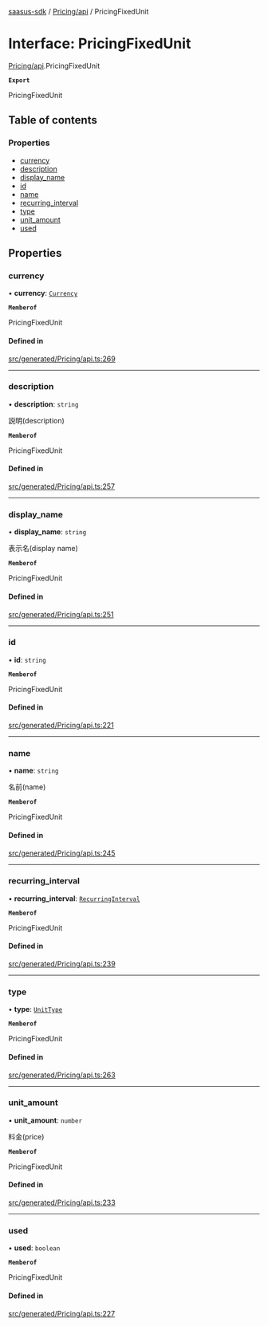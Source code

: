 [saasus-sdk](../README.md) / [Pricing/api](../modules/Pricing_api.md) / PricingFixedUnit

# Interface: PricingFixedUnit

[Pricing/api](../modules/Pricing_api.md).PricingFixedUnit

**`Export`**

PricingFixedUnit

## Table of contents

### Properties

- [currency](Pricing_api.PricingFixedUnit.md#currency)
- [description](Pricing_api.PricingFixedUnit.md#description)
- [display\_name](Pricing_api.PricingFixedUnit.md#display_name)
- [id](Pricing_api.PricingFixedUnit.md#id)
- [name](Pricing_api.PricingFixedUnit.md#name)
- [recurring\_interval](Pricing_api.PricingFixedUnit.md#recurring_interval)
- [type](Pricing_api.PricingFixedUnit.md#type)
- [unit\_amount](Pricing_api.PricingFixedUnit.md#unit_amount)
- [used](Pricing_api.PricingFixedUnit.md#used)

## Properties

### currency

• **currency**: [`Currency`](../enums/Pricing_api.Currency.md)

**`Memberof`**

PricingFixedUnit

#### Defined in

[src/generated/Pricing/api.ts:269](https://github.com/saasus-platform/saasus-sdk-javascript/blob/55abc15/src/generated/Pricing/api.ts#L269)

___

### description

• **description**: `string`

説明(description)

**`Memberof`**

PricingFixedUnit

#### Defined in

[src/generated/Pricing/api.ts:257](https://github.com/saasus-platform/saasus-sdk-javascript/blob/55abc15/src/generated/Pricing/api.ts#L257)

___

### display\_name

• **display\_name**: `string`

表示名(display name)

**`Memberof`**

PricingFixedUnit

#### Defined in

[src/generated/Pricing/api.ts:251](https://github.com/saasus-platform/saasus-sdk-javascript/blob/55abc15/src/generated/Pricing/api.ts#L251)

___

### id

• **id**: `string`

**`Memberof`**

PricingFixedUnit

#### Defined in

[src/generated/Pricing/api.ts:221](https://github.com/saasus-platform/saasus-sdk-javascript/blob/55abc15/src/generated/Pricing/api.ts#L221)

___

### name

• **name**: `string`

名前(name)

**`Memberof`**

PricingFixedUnit

#### Defined in

[src/generated/Pricing/api.ts:245](https://github.com/saasus-platform/saasus-sdk-javascript/blob/55abc15/src/generated/Pricing/api.ts#L245)

___

### recurring\_interval

• **recurring\_interval**: [`RecurringInterval`](../enums/Pricing_api.RecurringInterval.md)

**`Memberof`**

PricingFixedUnit

#### Defined in

[src/generated/Pricing/api.ts:239](https://github.com/saasus-platform/saasus-sdk-javascript/blob/55abc15/src/generated/Pricing/api.ts#L239)

___

### type

• **type**: [`UnitType`](../enums/Pricing_api.UnitType.md)

**`Memberof`**

PricingFixedUnit

#### Defined in

[src/generated/Pricing/api.ts:263](https://github.com/saasus-platform/saasus-sdk-javascript/blob/55abc15/src/generated/Pricing/api.ts#L263)

___

### unit\_amount

• **unit\_amount**: `number`

料金(price)

**`Memberof`**

PricingFixedUnit

#### Defined in

[src/generated/Pricing/api.ts:233](https://github.com/saasus-platform/saasus-sdk-javascript/blob/55abc15/src/generated/Pricing/api.ts#L233)

___

### used

• **used**: `boolean`

**`Memberof`**

PricingFixedUnit

#### Defined in

[src/generated/Pricing/api.ts:227](https://github.com/saasus-platform/saasus-sdk-javascript/blob/55abc15/src/generated/Pricing/api.ts#L227)
